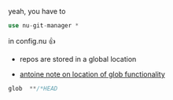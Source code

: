 

yeah, you have to
```rust
use nu-git-manager *
```
in config.nu 👍

* repos are stored in a global location

* [antoine note on location of glob functionality](https://github.com/amtoine/nu-git-manager/blob/main/nu-git-manager/fs/store.nu#L39)

```rust
glob  **/*HEAD
```

